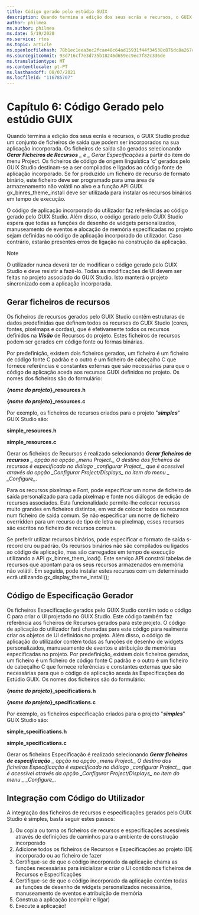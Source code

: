 ```yaml
---
title: Código gerado pelo estúdio GUIX
description: Quando termina a edição dos seus ecrãs e recursos, o GUIX Studio produz um conjunto de ficheiros de saída que podem ser incorporados na sua aplicação incorporada.
author: philmea
ms.author: philmea
ms.date: 5/19/2020
ms.service: rtos
ms.topic: article
ms.openlocfilehash: 78b1ec1eea3ec2fcae48c64ad15931f44f34538c876dc8a267c2b1a84234320a
ms.sourcegitcommit: 93d716cf7e3d735b18246d659ec9ec7f82c336de
ms.translationtype: MT
ms.contentlocale: pt-PT
ms.lasthandoff: 08/07/2021
ms.locfileid: "116785707"
---
```

# <a name="chapter-6-guix-studio-generated-code"></a>Capítulo 6: Código Gerado pelo estúdio GUIX

Quando termina a edição dos seus ecrãs e recursos, o GUIX Studio produz um conjunto de ficheiros de saída que podem ser incorporados na sua aplicação incorporada. Os ficheiros de saída são gerados selecionando ***Gerar Ficheiros de Recursos** _ e _ Gerar *_Especificações_** a partir do item do menu Project. Os ficheiros de código de origem linguística 'c' gerados pelo GUIX Studio destinam-se a ser compilados e ligados ao código fonte de aplicação incorporado. Se for produzido um ficheiro de recurso de formato binário, este ficheiro deve ser programado para uma área de armazenamento não volátil no alvo e a função API GUIX gx_binres_theme_install deve ser utilizada para instalar os recursos binários em tempo de execução.

O código de aplicação incorporado do utilizador faz referências ao código gerado pelo GUIX Studio. Além disso, o código gerado pelo GUIX Studio espera que todas as funções de desenho de widgets personalizados, manuseamento de eventos e alocação de memória especificadas no projeto sejam definidas no código de aplicação incorporado do utilizador. Caso contrário, estarão presentes erros de ligação na construção da aplicação.

> [!NOTE]
> O utilizador nunca deverá ter de modificar o código gerado pelo GUIX Studio e deve resistir a fazê-lo. Todas as modificações de UI devem ser feitas no projeto associado do GUIX Studio. Isto manterá o projeto sincronizado com a aplicação incorporada.

## <a name="generating-resource-files"></a>Gerar ficheiros de recursos

Os ficheiros de recursos gerados pelo GUIX Studio contêm estruturas de dados predefinidas que definem todos os recursos do GUIX Studio (cores, fontes, pixelmaps e cordas), que é efetivamente todos os recursos definidos na ***Visão*** de Recursos do projeto. Estes ficheiros de recursos podem ser gerados em código fonte ou formas binárias.

Por predefinição, existem dois ficheiros gerados, um ficheiro é um ficheiro de código fonte C padrão e o outro é um ficheiro de cabeçalho C que fornece referências e constantes externas que são necessárias para que o código de aplicação aceda aos recursos GUIX definidos no projeto. Os nomes dos ficheiros são do formulário:

**{*nome do projeto*}_resources.h**

**{*nome do projeto*}_resources.c**

Por exemplo, os ficheiros de recursos criados para o projeto "***simples***" GUIX Studio são:

**simple_resources.h**

**simple_resources.c**

Gerar os ficheiros de Recursos é realizado selecionando ***Gerar ficheiros de recursos** _ opção na opção _*_menu Project._*_ O destino dos ficheiros de recursos é especificado no diálogo _*_configurar Project,_*_ que é acessível através da opção _*_Configurar Project/Displays_*_ no item do menu _ *_Configure*_*.

Para os recursos pixelmap e Font, pode especificar um nome de ficheiro de saída personalizado para cada pixelmap e fonte nos diálogos de edição de recursos associados. Esta funcionalidade permite-lhe colocar recursos muito grandes em ficheiros distintos, em vez de colocar todos os recursos num ficheiro de saída comum. Se não especificar um nome de ficheiro overridden para um recurso de tipo de letra ou pixelmap, esses recursos são escritos no ficheiro de recursos comuns.

Se preferir utilizar recursos binários, pode especificar o formato de saída s-record cru ou padrão. Os recursos binários não são compilados ou ligados ao código de aplicação, mas são carregados em tempo de execução utilizando a API gx_binres_them_load(). Este serviço API constrói tabelas de recursos que apontam para os seus recursos armazenados em memória não volátil. Em seguida, pode instalar estes recursos com um determinado ecrã utilizando gx_display_theme_install();

## <a name="generating-specification-code"></a>Código de Especificação Gerador

Os ficheiros Especificação gerados pelo GUIX Studio contêm todo o código C para criar o UI projetado no GUIX Studio. Este código também faz referência aos ficheiros de Recursos gerados para este projeto. O código de aplicação do utilizador fará chamadas para este código para realmente criar os objetos de UI definidos no projeto. Além disso, o código de aplicação do utilizador contém todas as funções de desenho de widgets personalizados, manuseamento de eventos e atribuição de memórias especificadas no projeto. Por predefinição, existem dois ficheiros gerados, um ficheiro é um ficheiro de código fonte C padrão e o outro é um ficheiro de cabeçalho C que fornece referências e constantes externas que são necessárias para que o código de aplicação aceda às Especificações do Estúdio GUIX. Os nomes dos ficheiros são do formulário:

**{*nome do projeto*}_specifications.h**

**{*nome do projeto*}_specifications.c**

Por exemplo, os ficheiros especificação criados para o projeto "***simples***" GUIX Studio são:

**simple_specifications.h**

**simple_specifications.c**

Gerar os ficheiros Especificação é realizado selecionando ***Gerar ficheiros de especificação** _ opção na opção _*_menu Project._*_ O destino dos ficheiros Especificação é especificado no diálogo _*_configurar Project,_*_ que é acessível através da opção _*_Configurar Project/Displays_*_ no item do menu _ *_Configure*_*.

## <a name="integrating-with-user-code"></a>Integração com Código do Utilizador

A integração dos ficheiros de recursos e especificações gerados pelo GUIX Studio é simples, basta seguir estes passos:

1. Ou copia ou torna os ficheiros de recursos e especificações acessíveis através de definições de caminhos para o ambiente de construção incorporado
2. Adicione todos os ficheiros de Recursos e Especificações ao projeto IDE incorporado ou ao ficheiro de fazer
3. Certifique-se de que o código incorporado da aplicação chama as funções necessárias para inicializar e criar o UI contido nos ficheiros de Recursos e Especificações
4. Certifique-se de que o código incorporado da aplicação contém todas as funções de desenho de widgets personalizados necessários, manuseamento de eventos e atribuição de memória
5. Construa a aplicação (compilar e ligar)
6. Execute a aplicação!